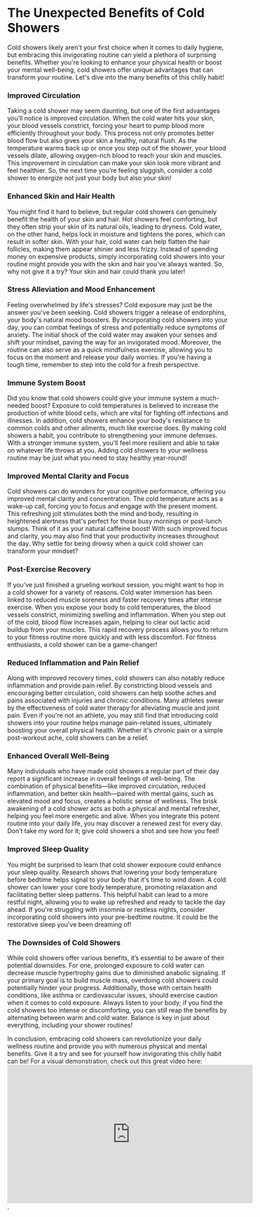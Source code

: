 # The Unexpected Benefits of Cold Showers

Cold showers likely aren't your first choice when it comes to daily hygiene, but embracing this invigorating routine can yield a plethora of surprising benefits. Whether you're looking to enhance your physical health or boost your mental well-being, cold showers offer unique advantages that can transform your routine. Let's dive into the many benefits of this chilly habit!

### Improved Circulation

Taking a cold shower may seem daunting, but one of the first advantages you’ll notice is improved circulation. When the cold water hits your skin, your blood vessels constrict, forcing your heart to pump blood more efficiently throughout your body. This process not only promotes better blood flow but also gives your skin a healthy, natural flush. As the temperature warms back up or once you step out of the shower, your blood vessels dilate, allowing oxygen-rich blood to reach your skin and muscles. This improvement in circulation can make your skin look more vibrant and feel healthier. So, the next time you’re feeling sluggish, consider a cold shower to energize not just your body but also your skin!

### Enhanced Skin and Hair Health

You might find it hard to believe, but regular cold showers can genuinely benefit the health of your skin and hair. Hot showers feel comforting, but they often strip your skin of its natural oils, leading to dryness. Cold water, on the other hand, helps lock in moisture and tightens the pores, which can result in softer skin. With your hair, cold water can help flatten the hair follicles, making them appear shinier and less frizzy. Instead of spending money on expensive products, simply incorporating cold showers into your routine might provide you with the skin and hair you've always wanted. So, why not give it a try? Your skin and hair could thank you later!

### Stress Alleviation and Mood Enhancement

Feeling overwhelmed by life's stresses? Cold exposure may just be the answer you've been seeking. Cold showers trigger a release of endorphins, your body's natural mood boosters. By incorporating cold showers into your day, you can combat feelings of stress and potentially reduce symptoms of anxiety. The initial shock of the cold water may awaken your senses and shift your mindset, paving the way for an invigorated mood. Moreover, the routine can also serve as a quick mindfulness exercise, allowing you to focus on the moment and release your daily worries. If you're having a tough time, remember to step into the cold for a fresh perspective.

### Immune System Boost

Did you know that cold showers could give your immune system a much-needed boost? Exposure to cold temperatures is believed to increase the production of white blood cells, which are vital for fighting off infections and illnesses. In addition, cold showers enhance your body's resistance to common colds and other ailments, much like exercise does. By making cold showers a habit, you contribute to strengthening your immune defenses. With a stronger immune system, you'll feel more resilient and able to take on whatever life throws at you. Adding cold showers to your wellness routine may be just what you need to stay healthy year-round!

### Improved Mental Clarity and Focus

Cold showers can do wonders for your cognitive performance, offering you improved mental clarity and concentration. The cold temperature acts as a wake-up call, forcing you to focus and engage with the present moment. This refreshing jolt stimulates both the mind and body, resulting in heightened alertness that's perfect for those busy mornings or post-lunch slumps. Think of it as your natural caffeine boost! With such improved focus and clarity, you may also find that your productivity increases throughout the day. Why settle for being drowsy when a quick cold shower can transform your mindset?

### Post-Exercise Recovery

If you’ve just finished a grueling workout session, you might want to hop in a cold shower for a variety of reasons. Cold water immersion has been linked to reduced muscle soreness and faster recovery times after intense exercise. When you expose your body to cold temperatures, the blood vessels constrict, minimizing swelling and inflammation. When you step out of the cold, blood flow increases again, helping to clear out lactic acid buildup from your muscles. This rapid recovery process allows you to return to your fitness routine more quickly and with less discomfort. For fitness enthusiasts, a cold shower can be a game-changer!

### Reduced Inflammation and Pain Relief

Along with improved recovery times, cold showers can also notably reduce inflammation and provide pain relief. By constricting blood vessels and encouraging better circulation, cold showers can help soothe aches and pains associated with injuries and chronic conditions. Many athletes swear by the effectiveness of cold water therapy for alleviating muscle and joint pain. Even if you're not an athlete, you may still find that introducing cold showers into your routine helps manage pain-related issues, ultimately boosting your overall physical health. Whether it's chronic pain or a simple post-workout ache, cold showers can be a relief.

### Enhanced Overall Well-Being

Many individuals who have made cold showers a regular part of their day report a significant increase in overall feelings of well-being. The combination of physical benefits—like improved circulation, reduced inflammation, and better skin health—paired with mental gains, such as elevated mood and focus, creates a holistic sense of wellness. The brisk awakening of a cold shower acts as both a physical and mental refresher, helping you feel more energetic and alive. When you integrate this potent routine into your daily life, you may discover a renewed zest for every day. Don’t take my word for it; give cold showers a shot and see how you feel!

### Improved Sleep Quality

You might be surprised to learn that cold shower exposure could enhance your sleep quality. Research shows that lowering your body temperature before bedtime helps signal to your body that it's time to wind down. A cold shower can lower your core body temperature, promoting relaxation and facilitating better sleep patterns. This helpful habit can lead to a more restful night, allowing you to wake up refreshed and ready to tackle the day ahead. If you're struggling with insomnia or restless nights, consider incorporating cold showers into your pre-bedtime routine. It could be the restorative sleep you've been dreaming of!

### The Downsides of Cold Showers

While cold showers offer various benefits, it’s essential to be aware of their potential downsides. For one, prolonged exposure to cold water can decrease muscle hypertrophy gains due to diminished anabolic signaling. If your primary goal is to build muscle mass, overdoing cold showers could potentially hinder your progress. Additionally, those with certain health conditions, like asthma or cardiovascular issues, should exercise caution when it comes to cold exposure. Always listen to your body; if you find the cold showers too intense or discomforting, you can still reap the benefits by alternating between warm and cold water. Balance is key in just about everything, including your shower routines!

In conclusion, embracing cold showers can revolutionize your daily wellness routine and provide you with numerous physical and mental benefits. Give it a try and see for yourself how invigorating this chilly habit can be! For a visual demonstration, check out this great video here: <iframe width="560" height="315" src="https://www.youtube.com/embed/fxICyViHCSw" title="What Happens To Body After 30 Days Cold Showers (Science Explained)" frameborder="0" allow="accelerometer; autoplay; clipboard-write; encrypted-media; gyroscope; picture-in-picture; web-share" allowfullscreen></iframe>.